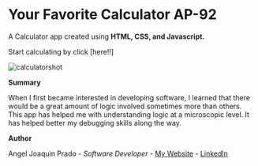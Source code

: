 # Your Favorite Calculator AP-92

A Calculator app created using <strong>HTML, CSS, and Javascript.</strong>

Start calculating by click [here!!]

![calculatorshot](https://user-images.githubusercontent.com/102049335/172444762-401e702b-c71b-4aec-9f22-d4ac9c0cb349.jpg)


<strong> Summary </strong>

When I first became interested in developing software, I learned that there 
would be a great amount of logic involved sometimes more than others. This app 
has helped me with understanding logic at a microscopic level. It has
helped better my debugging skills along the way.


<strong> Author </strong>

Angel Joaquin Prado - <em>Software Developer</em> - [My Website]() - [LinkedIn]()
